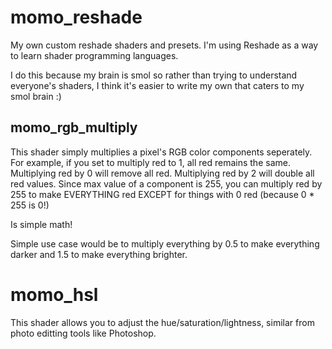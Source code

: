 # momo_reshade
My own custom reshade shaders and presets.
I'm using Reshade as a way to learn shader programming languages.

I do this because my brain is smol so rather than trying to understand everyone's shaders, I think it's easier to write my own that caters to my smol brain :)

## momo_rgb_multiply

This shader simply multiplies a pixel's RGB color components seperately. 
For example, if you set to multiply red to 1, all red remains the same. 
Multiplying red by 0 will remove all red. 
Multiplying red by 2 will double all red values.
Since max value of a component is 255, you can multiply red by 255 to make EVERYTHING red EXCEPT for things with 0 red (because 0 * 255 is 0!)

Is simple math!

Simple use case would be to multiply everything by 0.5 to make  everything darker and 1.5 to make everything brighter.

# momo_hsl

This shader allows you to adjust the hue/saturation/lightness, similar from photo editting tools like Photoshop.


